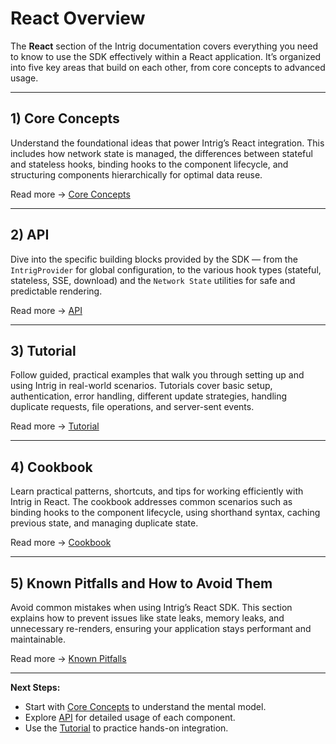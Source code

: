 # React Overview

The **React** section of the Intrig documentation covers everything you need to know to use the SDK effectively within a React application. It’s organized into five key areas that build on each other, from core concepts to advanced usage.

---

## 1) Core Concepts

Understand the foundational ideas that power Intrig’s React integration. This includes how network state is managed, the differences between stateful and stateless hooks, binding hooks to the component lifecycle, and structuring components hierarchically for optimal data reuse.

Read more → [Core Concepts](/docs/react/core-concepts)

---

## 2) API

Dive into the specific building blocks provided by the SDK — from the `IntrigProvider` for global configuration, to the various hook types (stateful, stateless, SSE, download) and the `Network State` utilities for safe and predictable rendering.

Read more → [API](/docs/react/api)

---

## 3) Tutorial

Follow guided, practical examples that walk you through setting up and using Intrig in real-world scenarios. Tutorials cover basic setup, authentication, error handling, different update strategies, handling duplicate requests, file operations, and server-sent events.

Read more → [Tutorial](/docs/react/tutorial/basic-application)

---

## 4) Cookbook

Learn practical patterns, shortcuts, and tips for working efficiently with Intrig in React. The cookbook addresses common scenarios such as binding hooks to the component lifecycle, using shorthand syntax, caching previous state, and managing duplicate state.

Read more → [Cookbook](/docs/react/cookbook/binding-to-component-lifecycle)

---

## 5) Known Pitfalls and How to Avoid Them

Avoid common mistakes when using Intrig’s React SDK. This section explains how to prevent issues like state leaks, memory leaks, and unnecessary re-renders, ensuring your application stays performant and maintainable.

Read more → [Known Pitfalls](/docs/react/known-pitfalls/state-leak)

---

**Next Steps:**

* Start with [Core Concepts](/docs/react/core-concepts/state-management) to understand the mental model.
* Explore [API](/docs/react/api/intrig-provider) for detailed usage of each component.
* Use the [Tutorial](/docs/react/tutorial/basic-application) to practice hands-on integration.
